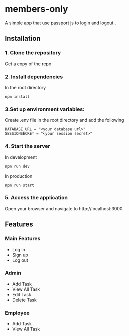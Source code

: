 # members-only
 A simple app that use passport js to login and logout . 
## Installation
### 1. Clone the repository
Get a copy of the repo
### 2. Install dependencies
In the root directory
```
npm install
```
### 3.Set up environment variables: 
Create .env file in the root directory and add the following 
```
DATABASE_URL = "<your database url>"
SESSIONSECRET = "<your session secret>"
```
### 4. Start the server
In development
```
npm run dev
```
In production
```
npm run start
```
### 5. Access the application
Open your browser and navigate to http://localhost:3000
## Features
### Main Features
* Log in 
* Sign up
* Log out
### Admin
* Add Task
* View All Task
* Edit Task
* Delete Task
### Employee
* Add Task
* View All Task
